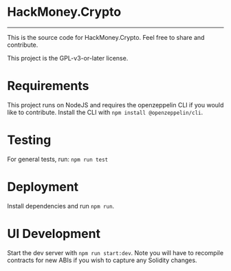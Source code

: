# HackMoney.Crypto
---

This is the source code for HackMoney.Crypto. Feel free to share and contribute.

This project is the GPL-v3-or-later license.

# Requirements

This project runs on NodeJS and requires the openzeppelin CLI if you would like to contribute.
Install the CLI with `npm install @openzeppelin/cli`. 

# Testing

For general tests, run:
`npm run test`

# Deployment

Install dependencies and run `npm run`.

# UI Development

Start the dev server with `npm run start:dev`. Note you will have to recompile contracts for new
ABIs if you wish to capture any Solidity changes.
